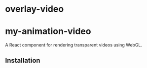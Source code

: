 # overlay-video

# my-animation-video

A React component for rendering transparent videos using WebGL.

## Installation

```sh
